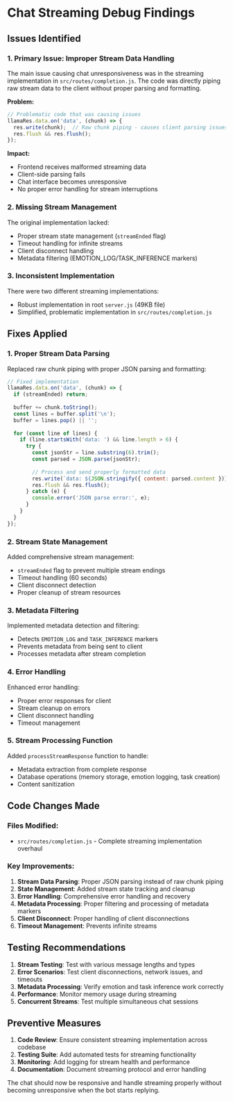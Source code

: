 # Chat Streaming Debug Findings

## Issues Identified

### 1. **Primary Issue: Improper Stream Data Handling**
The main issue causing chat unresponsiveness was in the streaming implementation in `src/routes/completion.js`. The code was directly piping raw stream data to the client without proper parsing and formatting.

**Problem:**
```javascript
// Problematic code that was causing issues
llamaRes.data.on('data', (chunk) => {
  res.write(chunk);  // Raw chunk piping - causes client parsing issues
  res.flush && res.flush();
});
```

**Impact:**
- Frontend receives malformed streaming data
- Client-side parsing fails
- Chat interface becomes unresponsive
- No proper error handling for stream interruptions

### 2. **Missing Stream Management**
The original implementation lacked:
- Proper stream state management (`streamEnded` flag)
- Timeout handling for infinite streams
- Client disconnect handling
- Metadata filtering (EMOTION_LOG/TASK_INFERENCE markers)

### 3. **Inconsistent Implementation**
There were two different streaming implementations:
- Robust implementation in root `server.js` (49KB file)
- Simplified, problematic implementation in `src/routes/completion.js`

## Fixes Applied

### 1. **Proper Stream Data Parsing**
Replaced raw chunk piping with proper JSON parsing and formatting:

```javascript
// Fixed implementation
llamaRes.data.on('data', (chunk) => {
  if (streamEnded) return;
  
  buffer += chunk.toString();
  const lines = buffer.split('\n');
  buffer = lines.pop() || '';
  
  for (const line of lines) {
    if (line.startsWith('data: ') && line.length > 6) {
      try {
        const jsonStr = line.substring(6).trim();
        const parsed = JSON.parse(jsonStr);
        
        // Process and send properly formatted data
        res.write(`data: ${JSON.stringify({ content: parsed.content })}\n\n`);
        res.flush && res.flush();
      } catch (e) {
        console.error('JSON parse error:', e);
      }
    }
  }
});
```

### 2. **Stream State Management**
Added comprehensive stream management:
- `streamEnded` flag to prevent multiple stream endings
- Timeout handling (60 seconds)
- Client disconnect detection
- Proper cleanup of stream resources

### 3. **Metadata Filtering**
Implemented metadata detection and filtering:
- Detects `EMOTION_LOG` and `TASK_INFERENCE` markers
- Prevents metadata from being sent to client
- Processes metadata after stream completion

### 4. **Error Handling**
Enhanced error handling:
- Proper error responses for client
- Stream cleanup on errors
- Client disconnect handling
- Timeout management

### 5. **Stream Processing Function**
Added `processStreamResponse` function to handle:
- Metadata extraction from complete response
- Database operations (memory storage, emotion logging, task creation)
- Content sanitization

## Code Changes Made

### Files Modified:
- `src/routes/completion.js` - Complete streaming implementation overhaul

### Key Improvements:
1. **Stream Data Parsing**: Proper JSON parsing instead of raw chunk piping
2. **State Management**: Added stream state tracking and cleanup
3. **Error Handling**: Comprehensive error handling and recovery
4. **Metadata Processing**: Proper filtering and processing of metadata markers
5. **Client Disconnect**: Proper handling of client disconnections
6. **Timeout Management**: Prevents infinite streams

## Testing Recommendations

1. **Stream Testing**: Test with various message lengths and types
2. **Error Scenarios**: Test client disconnections, network issues, and timeouts
3. **Metadata Processing**: Verify emotion and task inference work correctly
4. **Performance**: Monitor memory usage during streaming
5. **Concurrent Streams**: Test multiple simultaneous chat sessions

## Preventive Measures

1. **Code Review**: Ensure consistent streaming implementation across codebase
2. **Testing Suite**: Add automated tests for streaming functionality
3. **Monitoring**: Add logging for stream health and performance
4. **Documentation**: Document streaming protocol and error handling

The chat should now be responsive and handle streaming properly without becoming unresponsive when the bot starts replying.